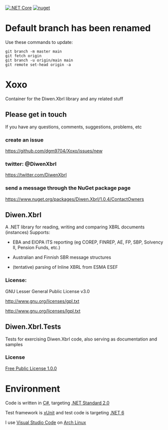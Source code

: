 [![.NET Core](https://github.com/dgm9704/Xoxo/workflows/.NET%20Core/badge.svg)](https://github.com/dgm9704/Xoxo/actions/workflows/dotnetcore.yml)
[![nuget](https://img.shields.io/nuget/v/Diwen.Xbrl.svg)](https://www.nuget.org/packages/Diwen.Xbrl/)

# Default branch has been renamed
Use these commands to update:
```
git branch -m master main
git fetch origin
git branch -u origin/main main
git remote set-head origin -a
```

# Xoxo
Container for the Diwen.Xbrl library and any related stuff

## Please get in touch
If you have any questions, comments, suggestions, problems, etc

### create an issue
https://github.com/dgm9704/Xoxo/issues/new

### twitter: @DiwenXbrl
https://twitter.com/DiwenXbrl

### send a message through the NuGet package page
https://www.nuget.org/packages/Diwen.Xbrl/1.0.4/ContactOwners

## Diwen.Xbrl
A .NET library for reading, writing and comparing XBRL documents (instances)
Supports:

- EBA and EIOPA ITS reporting (eg COREP, FINREP, AE, FP, SBP, Solvency II, Pension Funds, etc.)

- Australian and Finnish SBR message structures

- (tentative) parsing of Inline XBRL from ESMA ESEF

### License:

GNU Lesser General Public License v3.0

http://www.gnu.org/licenses/gpl.txt

http://www.gnu.org/licenses/lgpl.txt

## Diwen.Xbrl.Tests
Tests for exercising Diwen.Xbrl code, also serving as documentation and samples

### License

[Free Public License 1.0.0](https://opensource.org/licenses/FPL-1.0.0)


# Environment
Code is written in [C#](https://docs.microsoft.com/en-us/dotnet/csharp/index), targeting 
[.NET Standard 2.0](https://github.com/dotnet/standard/blob/v2.1.0/docs/versions/netstandard2.0.md)

Test framework is [xUnit](https://xunit.net/)
and test code is targeting [.NET 6](https://docs.microsoft.com/en-us/dotnet/)

I use [Visual Studio Code](https://code.visualstudio.com/) 
on [Arch Linux](https://www.archlinux.org/)



